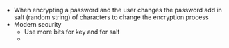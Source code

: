 - When encrypting a password and the user changes the password add in salt (random string) of characters to change the encryption process
- Modern security
	- Use more bits for key and for salt
	- 